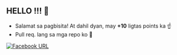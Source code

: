 

## HELLO !!! 👋
- Salamat sa pagbisita! At dahil dyan, may **+10** ligtas points ka ☝
- Pull req. lang sa mga repo ko 🙂

[![Facebook URL](https://img.shields.io/badge/FB-stvnsrrn18-blue)](https://facebook.com/stvnsrrn18)

<!--
**serrano1314/serrano1314** is a ✨ _special_ ✨ repository because its `README.md` (this file) appears on your GitHub profile.
Here are some ideas to get you started:

- 🔭 I’m currently working on ...
- 🌱 I’m currently learning ...
- 👯 I’m looking to collaborate on ...
- 🤔 I’m looking for help with ...
- 💬 Ask me about ...
- 📫 How to reach me: ...
- 😄 Pronouns: ...
- ⚡ Fun fact: ...
-->
